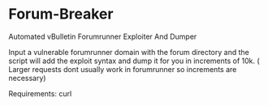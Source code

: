 # Forum-Breaker
Automated vBulletin Forumrunner Exploiter And Dumper 


Input a vulnerable forumrunner domain with the forum directory and the script will add the exploit syntax and dump it for you in increments of 10k. ( Larger requests dont usually work in forumrunner so increments are necessary)


Requirements:
curl

